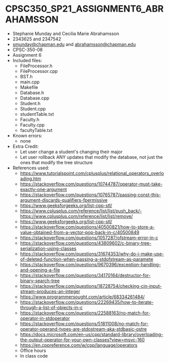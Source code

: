 # CPSC350_SP21_ASSIGNMENT6_ABRAHAMSSON
* Stephanie Munday and Cecilia Marie Abrahamsson
* 2343625 and 2347542
* smunday@chapman.edu and abrahamsson@chapman.edu
* CPSC-350-08
* Assignment 6
* Included files:
  - FileProcessor.h
  - FileProcessor.cpp
  - BST.h
  - main.cpp
  - Makefile
  - Database.h
  - Database.cpp
  - Student.h
  - Student.cpp
  - studentTable.txt
  - Faculty.h
  - Faculty.cpp
  - facultyTable.txt
* Known errors:
  - none
* Extra Credit:
  - Let user change a student's changing their major 
  - Let user rollback ANY updates that modify the database, not just the ones that modify the tree structure
* References used:
  - https://www.tutorialspoint.com/cplusplus/relational_operators_overloading.htm
  - https://stackoverflow.com/questions/10744787/operator-must-take-exactly-one-argument
  - https://stackoverflow.com/questions/10765787/passing-const-this-argument-discards-qualifiers-fpermissive
  - https://www.geeksforgeeks.org/list-cpp-stl/
  - https://www.cplusplus.com/reference/list/list/push_back/- https://www.cplusplus.com/reference/list/list/remove/
  - https://www.geeksforgeeks.org/list-cpp-stl/
  - https://stackoverflow.com/questions/40500821/how-to-store-a-value-obtained-from-a-vector-pop-back-in-c/40500849
  - https://stackoverflow.com/questions/1057287/ofstream-error-in-c
  - https://stackoverflow.com/questions/43809602/c-binary-tree-serialization-using-classes
  - https://stackoverflow.com/questions/31674353/why-do-i-make-use-of-deleted-function-when-passing-a-stdofstream-as-paramete
  - https://stackoverflow.com/questions/9670396/exception-handling-and-opening-a-file
  - https://stackoverflow.com/questions/34170164/destructor-for-binary-search-tree
  - https://stackoverflow.com/questions/18728754/checking-cin-input-stream-produces-an-integer
  - https://www.programmersought.com/article/68334261484/
  - https://stackoverflow.com/questions/22269435/how-to-iterate-through-a-list-of-objects-in-c
  - https://stackoverflow.com/questions/22588163/no-match-for-operator-in-stdoperator
  - https://stackoverflow.com/questions/51811008/no-match-for-operator-operand-types-are-stdostream-aka-stdbasic-ostre
  - https://docs.microsoft.com/en-us/cpp/standard-library/overloading-the-output-operator-for-your-own-classes?view=msvc-160
  - https://en.cppreference.com/w/cpp/language/operators
  - Office hours
  - In class code
